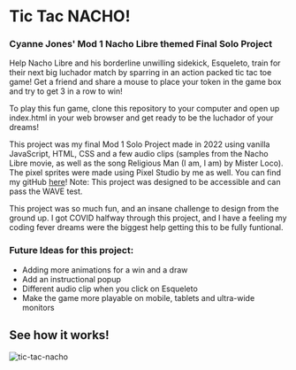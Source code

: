 # Tic Tac NACHO!
### Cyanne Jones' Mod 1 Nacho Libre themed Final Solo Project

Help Nacho Libre and his borderline unwilling sidekick, Esqueleto, train for their next big luchador match by sparring in an action packed tic tac toe game! Get a friend and share a mouse to place your token in the game box and try to get 3 in a row to win!

To play this fun game, clone this repository to your computer and open up index.html in your web browser and get ready to be the luchador of your dreams!

This project was my final Mod 1 Solo Project made in 2022 using vanilla JavaScript, HTML, CSS and a few audio clips (samples from the Nacho Libre movie, as well as the song Religious Man (I am, I am) by Mister Loco). The pixel sprites were made using Pixel Studio by me as well. You can find my gitHub [here](https://github.com/Cyanne-Jones)! Note: This project was designed to be accessible and can pass the WAVE test.

This project was so much fun, and an insane challenge to design from the ground up. I got COVID halfway through this project, and I have a feeling my coding fever dreams were the biggest help getting this to be fully funtional.

### Future Ideas for this project:
- Adding more animations for a win and a draw
- Add an instructional popup
- Different audio clip when you click on Esqueleto
- Make the game more playable on mobile, tablets and ultra-wide monitors

## See how it works!
![tic-tac-nacho](https://user-images.githubusercontent.com/98280256/165347093-bd5f46bb-477c-460a-8ef7-9c54a57a90ea.gif)
